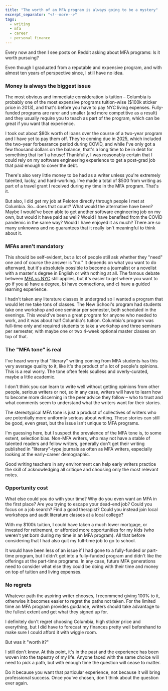 ```yaml
---
title: "The worth of an MFA program is always going to be a mystery"
excerpt_separator: "<!--more-->"
tags:
  - writing
  - mfa
  - career
  - personal finance
---
```


Every now and then I see posts on Reddit asking about MFA programs: Is it worth pursuing?

Even though I graduated from a reputable and expensive program, and with almost ten years of perspective since, I still have no idea.

### Money is always the biggest issue

The most obvious and immediate consideration is tuition – Columbia is probably one of the most expensive programs tuition-wise ($100k sticker price in 2013), and that's before you have to pay NYC living expenses. Fully-funded programs are rarer and smaller (and more competitive as a result) and they usually require you to teach as part of the program, which can be great if you want that experience.

I took out about $80k worth of loans over the course of a two-year program and I have yet to pay them off. They're coming due in 2025, which included the two-year forbearance period during COVID, and while I've only got a few thousand dollars on the balance, that's a long time to be in debt for something that isn't a house! Thankfully, I was reasonably certain that I could rely on my software engineering experience to get a post-grad job that paid enough to cover the debt.

There's also very little money to be had as a writer unless you're extremely talented, lucky, and hard-working. I've made a total of $500 from writing as part of a travel grant I received during my time in the MFA program. That's it.

But also, I did get my job at Peloton directly through people I met at Columbia. So...does that count? What would the alternative have been? Maybe I would've been able to get another software engineering job on my own, but would it have paid as well? Would I have benefited from the COVID pandemic in the same way? Would I have enjoyed it as much? There are so many unknowns and no guarantees that it really isn't meaningful to think about it.

### MFAs aren't mandatory

This should be self-evident, but a lot of people still ask whether they "need" one and of course the answer is "no." It depends on what you want to do afterward, but it's absolutely possible to become a journalist or a novelist with a master's degree in English or with nothing at all. The famous debate between [MFA vs NYC](https://bookshop.org/p/books/mfa-vs-nyc-the-two-cultures-of-american-fiction-chad-harbach/8048128) still applies, but it's easier to get where you want to go if you a) have a degree, b) have connections, and c) have a guided learning experience.

I hadn't taken any literature classes in undergrad so I wanted a program that would let me take tons of classes. The New School's program had students take one workshop and one seminar per semester, both scheduled in the evenings. This would've been a great program for anyone who needed to work, and it was about half Columbia's tuition. Columbia's program was full-time only and required students to take a workshop and three seminars per semester, with maybe one or two 4-week optional master classes on top of that.

### The "MFA tone" is real

I've heard worry that "literary" writing coming from MFA students has this very average quality to it, like it's the product of a lot of people's opinions. This is a real worry. The tone often feels soulless and overly-curated, maybe a little academic.

I don't think you can learn to write well without getting opinions from other people, serious writers or not, so in any case, writers will have to learn how to become more discerning in the peer advice they follow – who to trust and what comments seem to understand what the writers want for their stories.

The stereotypical MFA tone is just a product of collectives of writers who are potentially more uniformly serious about writing. These stories can still be good, even great, but the issue isn't unique to MFA programs.

I'm guessing here, but I suspect the prevalence of the MFA tone is, to some extent, selection bias. Non-MFA writers, who may not have a stable of talented readers and fellow writers, generally don't get their writing published in "literary"-type journals as often as MFA writers, especially looking at the early-career demographic.

Good writing teachers in any environment can help early writers practice the skill of acknowledging all critique and choosing only the most relevant notes.

### Opportunity cost

What else could you do with your time? Why do you even want an MFA in the first place? Are you trying to escape your dead-end job? Could you focus on a job search? Find a good therapist? Could you instead join local workshops and audit literature classes at a local college?

With my $100k tuition, I could have taken a much lower mortgage, or invested for retirement, or afforded more opportunities for my kids (who weren't yet born during my time in an MFA program). All that before considering that I had also quit my full-time job to go to school.

It would have been less of an issue if I had gone to a fully-funded or part-time program, but I didn't get into a fully-funded program and didn't like the offerings at the part-time programs. In any case, future MFA generations need to consider what else they could be doing with their time and money on top of tuition and living expenses.

### No regrets

Whatever path the aspiring writer chooses, I recommend giving 100% to it, otherwise it becomes easier to regret the paths not taken. For the limited time an MFA program provides guidance, writers should take advantage to the fullest extent and get what they signed up for.

I definitely don't regret choosing Columbia, high sticker price and everything, but I did have to forecast my finances pretty well beforehand to make sure I could afford it with wiggle room.

But was it "worth it?"

I still don't know. At this point, it's in the past and the experience has been woven into the tapestry of my life. Anyone faced with the same choice will need to pick a path, but with enough time the question will cease to matter.

Do it because you want that particular experience, not because it will bring professional success. Once you've chosen, don't think about the question ever again.